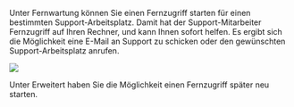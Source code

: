 Unter Fernwartung können Sie einen Fernzugriff starten für einen bestimmten Support-Arbeitsplatz. Damit hat der Support-Mitarbeiter Fernzugriff auf Ihren Rechner, und kann Ihnen sofort helfen. Es ergibt sich die Möglichkeit eine E-Mail an Support zu schicken oder den gewünschten Support-Arbeitsplatz anrufen.

![](http://xpecto.github.io/docs/img/img_1421744904380.png)

Unter Erweitert haben Sie die Möglichkeit einen Fernzugriff später neu starten.